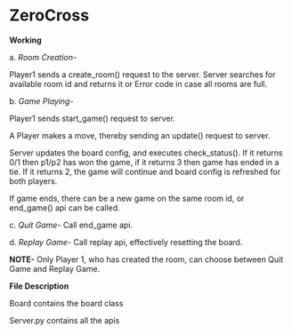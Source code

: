 # ZeroCross

**Working**

a. *Room Creation-*

Player1 sends a create_room() request to the server. Server searches for available room id and returns it or Error code in case all rooms are full.

b. *Game Playing-*

Player1 sends start_game() request to server.

A Player makes a move, thereby sending an update() request to server.

Server updates the board config, and executes check_status(). If it returns 0/1 then p1/p2 has won the game, if it returns 3 then game has ended in a tie. If it returns 2, the game will continue and board config is refreshed for both players.

If game ends, there can be a new game on the same room id, or end_game() api can be called.

c. *Quit Game-* 
Call end_game api.

d. *Replay Game-*
Call replay api, effectively resetting the board.

**NOTE-** 
Only Player 1, who has created the room, can choose between Quit Game and Replay Game.



**File Description**

Board contains the board class

Server.py contains all the apis
